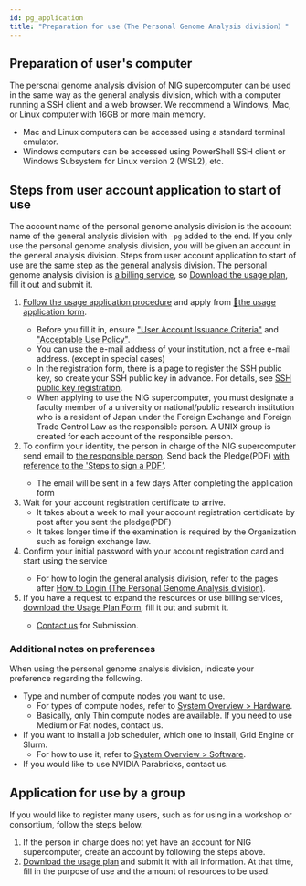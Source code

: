 ```yaml
---
id: pg_application
title: "Preparation for use（The Personal Genome Analysis division）"
---
```


## Preparation of user's computer

The personal genome analysis division of NIG supercomputer can be used in the same way as the general analysis division, which with a computer running a SSH client and a web browser. We recommend a Windows, Mac, or Linux computer with 16GB or more main memory.

- Mac and Linux computers can be accessed using a standard terminal emulator.
- Windows computers can be accessed using PowerShell SSH client or Windows Subsystem for Linux version 2 (WSL2), etc.

## Steps from user account application to start of use

The account name of the personal genome analysis division is the account name of the general analysis division with `-pg` added to the end.
If you only use the personal genome analysis division, you will be given an account in the general analysis division.
Steps from user account application to start of use are <u>[the same step as the general analysis division](/general_analysis_division/ga_application/#steps-from-user-account-application-to-start-of-use)</u>.
The personal genome analysis division is <u>[a billing service](../application/resource_extension.md)</u>, so <u>[Download the usage plan](../application/resource_extension.md)</u>, fill it out and submit it.


<ol>
<li><a href="https://sc.ddbj.nig.ac.jp/en/application/registration"><u>Follow the usage application procedure</u></a> and apply from <a href="https://sc-account.ddbj.nig.ac.jp/en/application/registration">&#x1f517;<u>the usage application form</u></a>.</li>
    <ul>
    <li>Before you fill it in, ensure <a href="https://sc.ddbj.nig.ac.jp/en/application/"><u>"User Account Issuance Criteria"</u></a> and <a href="https://sc.ddbj.nig.ac.jp/en/application/use_policy"><u>"Acceptable Use Policy"</u></a>.</li>
    <li>You can use the e-mail address of your institution, not a free e-mail address. (except in special cases)</li>
    <li>In the registration form, there is a page to register the SSH public key, so create your SSH public key in advance. For details, see <a href="https://sc.ddbj.nig.ac.jp/en/application/ssh_keys"><u>SSH public key registration</u></a>.</li>
    <li>When applying to use the NIG supercomputer, you must designate a faculty member of a university or national/public research institution who is a resident of Japan under the Foreign Exchange and Foreign Trade Control Law as the responsible person. A UNIX group is created for each account of the responsible person.</li>
    </ul>
<li>To confirm your identity, the person in charge of the NIG supercomputer send email to <a href="https://sc.ddbj.nig.ac.jp/en/application/#the-responsible-person"><u>the responsible person</u></a>. Send back the Pledge(PDF) <a href="https://sc.ddbj.nig.ac.jp/en/application/signing_PDF"><u>with reference to the 'Steps to sign a PDF'</u></a>.
</li>
    <ul>
    <li>The email will be sent in a few days After completing the application form</li>
    </ul>
<li>Wait for your account registration certificate to arrive.
    <ul>
    <li>It takes about a week to mail your account registration certidicate by post after you sent the pledge(PDF)</li>
    <li>It takes longer time if the examination is required by the Organization such as foreign exchange law.</li>
    </ul>
</li>
<li>Confirm your initial password with your account registration card and start using the service</li>
    <ul>
    <li>For how to login the general analysis division, refer to the pages after <a href="https://sc.ddbj.nig.ac.jp/en/personal_genome_division/pg_login/"><u>How to Login (The Personal Genome Analysis division)</u></a>.</li>
    </ul>
<li>If you have a request to expand the resources or use billing services, <a href="https://sc.ddbj.nig.ac.jp/en/application/resource_extension"><u>download the Usage Plan Form</u></a>, fill it out and submit it.</li>
    <ul>
    <li><a href="https://sc.ddbj.nig.ac.jp/en/application/reference/"><u>Contact us</u></a> for Submission.</li>
    </ul>
</ol>

### Additional notes on preferences

When using the personal genome analysis division, indicate your preference regarding the following.

- Type and number of compute nodes you want to use.
     - For types of compute nodes, refer to [System Overview > Hardware](../guides/hardware.md).
    - Basically, only Thin compute nodes are available. If you need to use Medium or Fat nodes, contact us.
- If you want to install a job scheduler, which one to install, Grid Engine or Slurm.
    - For how to use it, refer to [System Overview > Software](../software/software.md).
- If you would like to use NVIDIA Parabricks, contact us.


## Application for use by a group

If you would like to register many users, such as for using in a workshop or consortium, follow the steps below.

1. If the person in charge does not yet have an account for NIG supercomputer, create an account by following the steps above.
2. [Download the usage plan](../application/resource_extension.md) and submit it with all information. At that time, fill in the purpose of use and the amount of resources to be used.
